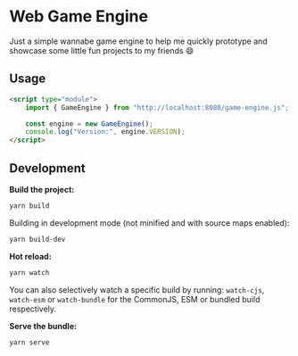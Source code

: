 # Web Game Engine

Just a simple wannabe game engine to help me quickly prototype and showcase some little fun projects to my friends :smile:

## Usage

```html
<script type="module">
    import { GameEngine } from "http://localhost:8080/game-engine.js";

    const engine = new GameEngine();
    console.log("Version:", engine.VERSION);
</script>
```

## Development

**Build the project:**

```bash
yarn build
```

Building in development mode (not minified and with source maps enabled):

```bash
yarn build-dev
```

**Hot reload:**

```bash
yarn watch
```

You can also selectively watch a specific build by running: `watch-cjs`, `watch-esm` or `watch-bundle` for the CommonJS, ESM or bundled build respectively.

**Serve the bundle:**

```bash
yarn serve
```
